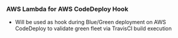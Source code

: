 ### AWS Lambda for AWS CodeDeploy Hook

* Will be used as hook during Blue/Green deployment on AWS CodeDeploy to validate green fleet via TravisCI build execution